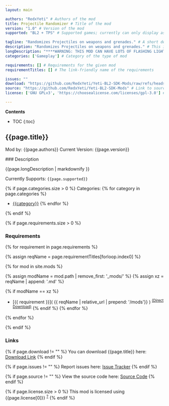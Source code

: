 ```yaml
---
layout: main

authors: "RedxYeti" # Authors of the mod
title: Projectile Randomizer # Title of the mod
version: "1.0" # Version of the mod
supported: "BL2 + TPS" # Supported games; currently can only display as "BL2", "BL2 + TPS", or "TPS"

tagline: "Randomizes Projectiles on weapons and grenades." # A short description of the mod itself.
description: "Randomizes Projectiles on weapons and grenades." # This is set in order to keep the SEO proper
longDescription: "****WARNING: THIS MOD CAN HAVE LOTS OF FLASHING LIGHTS AND OFTEN IS VERY LOUD****\n****RECOMMNDED YOU HAVE YOUR VOLUME LOW****\n\nVideo Startup Guide Here: https://www.youtube.com/watch?v=liQ26DvCO3w \nThis mod will randomize projectiles all over your game. There's 2 types of things it randomizes. One is Firing Modes and the other is Projectiles.\n\nFiring modes are mostly used on weapons. Guns and vehicles use them.\n\nProjectiles are mostly used on grenades, however firing modes can have projectiles tied to them. \nYou'll find most weapons with different projectiles than thier firing modes, the projectile will come out of the weapon.\nProjectiles and Firing Modes will show on the item card.\n\nWeapons also have a 50/50 chance of projectiles being changed or even added to their firing mode.\n\nYou'll see on the item card what each has been randomized to. \n\nRequirements:\nHD Texture pack UNINSTALLED, your game will crash with the HD Pack on.\n\nSuggested:\nDXVK: https://github.com/doitsujin/dxvk/releases/tag/v2.4\nPlace d3d9.dll from the x32 folder in the same folder as bl2/tps exe\n\n4gb patch: https://ntcore.com/4gb-patch/\nrun it, and select your bl2/tps exe\n\n\nPrepping the randomizer:\nI HIGHLY recommend you use the prep projectile randomizer option in the main menu.\nIt will load multiple levels until it's found the set amount of firing modes and projectiles.\n\nIt only takes 2-3 minutes (depending on your PC) and you'll be set for your entire session.\n\nIf you find your game crashing while trying to use the randomizer prep, id recommend lowering projectiles first, then firing modes.\n\nYou can also use the 4gb patch on the exe, which may help a bit. \n\n\nSaving Items:\nItems will get saved to a json file in 'saves' in the projectile randomizer. The save number will be the same as your character save number.\n\nYou can edit these saves by replacing the parts that you want.\nYoull just have to find the barrel, Firing mode, and/or projectile you want to replace in the json." # Description of what the mod can do
categories: ['Gameplay'] # Category of the type of mod

requirements: [] # Requirements for the given mod
requirementTitles: [] # The link-friendly name of the requirements

issues: ""
download: "https://github.com/RedxYeti/Yeti-BL2-SDK-Mods/raw/refs/heads/main/ProjectileRandomizer/ProjectileRandomizer.zip"
source: "https://github.com/RedxYeti/Yeti-BL2-SDK-Mods" # Link to source code
license: ['GNU GPLv3', 'https://choosealicense.com/licenses/gpl-3.0'] # License name, link about the license from https://choosealicense.com/

---
```

**Contents**
* TOC
{:toc}

## {{page.title}}

Mod by: {{page.authors}}
Current Version: {{page.version}}

<p></p>
### Description

{{page.longDescription | markdownify }}

Currently Supports: `{{page.supported}}`

{% if page.categories.size > 0 %}
Categories:
{% for category in page.categories %}
  * [{{category}}](/types/{{category}})
{% endfor %}
<p></p>
{% endif %}

{% if page.requirements.size > 0 %}
### Requirements

{% for requirement in page.requirements %}

{% assign reqName = page.requirementTitles[forloop.index0] %}

{% for mod in site.mods %}

{% assign modName = mod.path | remove_first: '_mods/' %}
{% assign xz = reqName | append: '.md' %}

{% if modName == xz %}
* [{{ requirement }}]( {{ reqName | relative_url | prepend: '/mods'}} ) <sup>[(Direct Download)]({{mod.download}})</sup>
{% endif %}
{% endfor %}

{% endfor %}
<p></p>
{% endif %}

### Links

{% if page.download != "" %}
You can download {{page.title}} here: [Download Link]({{page.download}})
{% endif %}

{% if page.issues != "" %}
Report issues here: [Issue Tracker]({{page.issues}})
{% endif %}

{% if page.source != "" %}
View the source code here: [Source Code]({{page.source}})
{% endif %}

{% if page.license.size > 0 %}
This mod is licensed using {{page.license[0]}} <sup>[?]({{page.license[1]}})</sup>
{% endif %}
